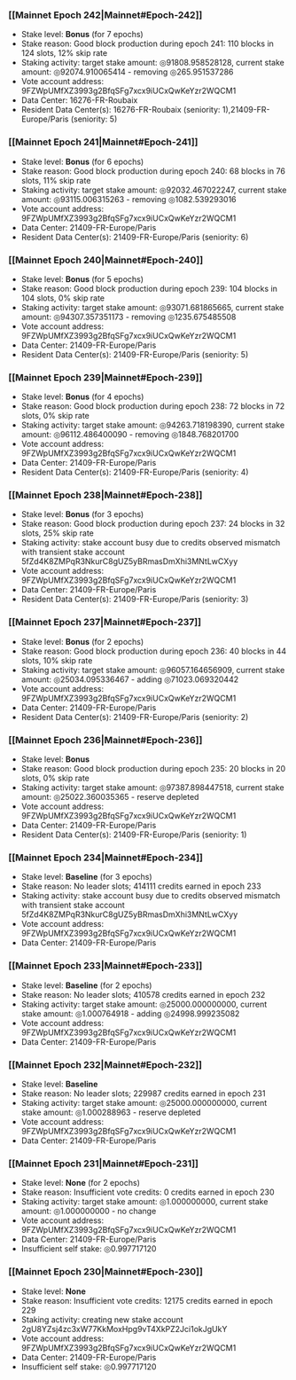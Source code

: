 ### [[Mainnet Epoch 242|Mainnet#Epoch-242]]
* Stake level: **Bonus** (for 7 epochs)
* Stake reason: Good block production during epoch 241: 110 blocks in 124 slots, 12% skip rate
* Staking activity: target stake amount: ◎91808.958528128, current stake amount: ◎92074.910065414 - removing ◎265.951537286
* Vote account address: 9FZWpUMfXZ3993g2BfqSFg7xcx9iUCxQwKeYzr2WQCM1
* Data Center: 16276-FR-Roubaix
* Resident Data Center(s): 16276-FR-Roubaix (seniority: 1),21409-FR-Europe/Paris (seniority: 5)
### [[Mainnet Epoch 241|Mainnet#Epoch-241]]
* Stake level: **Bonus** (for 6 epochs)
* Stake reason: Good block production during epoch 240: 68 blocks in 76 slots, 11% skip rate
* Staking activity: target stake amount: ◎92032.467022247, current stake amount: ◎93115.006315263 - removing ◎1082.539293016
* Vote account address: 9FZWpUMfXZ3993g2BfqSFg7xcx9iUCxQwKeYzr2WQCM1
* Data Center: 21409-FR-Europe/Paris
* Resident Data Center(s): 21409-FR-Europe/Paris (seniority: 6)
### [[Mainnet Epoch 240|Mainnet#Epoch-240]]
* Stake level: **Bonus** (for 5 epochs)
* Stake reason: Good block production during epoch 239: 104 blocks in 104 slots, 0% skip rate
* Staking activity: target stake amount: ◎93071.681865665, current stake amount: ◎94307.357351173 - removing ◎1235.675485508
* Vote account address: 9FZWpUMfXZ3993g2BfqSFg7xcx9iUCxQwKeYzr2WQCM1
* Data Center: 21409-FR-Europe/Paris
* Resident Data Center(s): 21409-FR-Europe/Paris (seniority: 5)
### [[Mainnet Epoch 239|Mainnet#Epoch-239]]
* Stake level: **Bonus** (for 4 epochs)
* Stake reason: Good block production during epoch 238: 72 blocks in 72 slots, 0% skip rate
* Staking activity: target stake amount: ◎94263.718198390, current stake amount: ◎96112.486400090 - removing ◎1848.768201700
* Vote account address: 9FZWpUMfXZ3993g2BfqSFg7xcx9iUCxQwKeYzr2WQCM1
* Data Center: 21409-FR-Europe/Paris
* Resident Data Center(s): 21409-FR-Europe/Paris (seniority: 4)
### [[Mainnet Epoch 238|Mainnet#Epoch-238]]
* Stake level: **Bonus** (for 3 epochs)
* Stake reason: Good block production during epoch 237: 24 blocks in 32 slots, 25% skip rate
* Staking activity: stake account busy due to credits observed mismatch with transient stake account 5fZd4K8ZMPqR3NkurC8gUZ5yBRmasDmXhi3MNtLwCXyy
* Vote account address: 9FZWpUMfXZ3993g2BfqSFg7xcx9iUCxQwKeYzr2WQCM1
* Data Center: 21409-FR-Europe/Paris
* Resident Data Center(s): 21409-FR-Europe/Paris (seniority: 3)
### [[Mainnet Epoch 237|Mainnet#Epoch-237]]
* Stake level: **Bonus** (for 2 epochs)
* Stake reason: Good block production during epoch 236: 40 blocks in 44 slots, 10% skip rate
* Staking activity: target stake amount: ◎96057.164656909, current stake amount: ◎25034.095336467 - adding ◎71023.069320442
* Vote account address: 9FZWpUMfXZ3993g2BfqSFg7xcx9iUCxQwKeYzr2WQCM1
* Data Center: 21409-FR-Europe/Paris
* Resident Data Center(s): 21409-FR-Europe/Paris (seniority: 2)
### [[Mainnet Epoch 236|Mainnet#Epoch-236]]
* Stake level: **Bonus**
* Stake reason: Good block production during epoch 235: 20 blocks in 20 slots, 0% skip rate
* Staking activity: target stake amount: ◎97387.898447518, current stake amount: ◎25022.360035365 - reserve depleted
* Vote account address: 9FZWpUMfXZ3993g2BfqSFg7xcx9iUCxQwKeYzr2WQCM1
* Data Center: 21409-FR-Europe/Paris
* Resident Data Center(s): 21409-FR-Europe/Paris (seniority: 1)
### [[Mainnet Epoch 234|Mainnet#Epoch-234]]
* Stake level: **Baseline** (for 3 epochs)
* Stake reason: No leader slots; 414111 credits earned in epoch 233
* Staking activity: stake account busy due to credits observed mismatch with transient stake account 5fZd4K8ZMPqR3NkurC8gUZ5yBRmasDmXhi3MNtLwCXyy
* Vote account address: 9FZWpUMfXZ3993g2BfqSFg7xcx9iUCxQwKeYzr2WQCM1
* Data Center: 21409-FR-Europe/Paris
### [[Mainnet Epoch 233|Mainnet#Epoch-233]]
* Stake level: **Baseline** (for 2 epochs)
* Stake reason: No leader slots; 410578 credits earned in epoch 232
* Staking activity: target stake amount: ◎25000.000000000, current stake amount: ◎1.000764918 - adding ◎24998.999235082
* Vote account address: 9FZWpUMfXZ3993g2BfqSFg7xcx9iUCxQwKeYzr2WQCM1
* Data Center: 21409-FR-Europe/Paris
### [[Mainnet Epoch 232|Mainnet#Epoch-232]]
* Stake level: **Baseline**
* Stake reason: No leader slots; 229987 credits earned in epoch 231
* Staking activity: target stake amount: ◎25000.000000000, current stake amount: ◎1.000288963 - reserve depleted
* Vote account address: 9FZWpUMfXZ3993g2BfqSFg7xcx9iUCxQwKeYzr2WQCM1
* Data Center: 21409-FR-Europe/Paris
### [[Mainnet Epoch 231|Mainnet#Epoch-231]]
* Stake level: **None** (for 2 epochs)
* Stake reason: Insufficient vote credits: 0 credits earned in epoch 230
* Staking activity: target stake amount: ◎1.000000000, current stake amount: ◎1.000000000 - no change
* Vote account address: 9FZWpUMfXZ3993g2BfqSFg7xcx9iUCxQwKeYzr2WQCM1
* Data Center: 21409-FR-Europe/Paris
* Insufficient self stake: ◎0.997717120
### [[Mainnet Epoch 230|Mainnet#Epoch-230]]
* Stake level: **None**
* Stake reason: Insufficient vote credits: 12175 credits earned in epoch 229
* Staking activity: creating new stake account 2gU8YZsj4zc3xW77KkMoxHpg9vT4XkPZ2Jci1okJgUkY
* Vote account address: 9FZWpUMfXZ3993g2BfqSFg7xcx9iUCxQwKeYzr2WQCM1
* Data Center: 21409-FR-Europe/Paris
* Insufficient self stake: ◎0.997717120